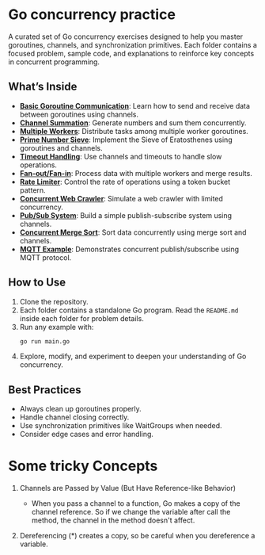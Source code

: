 # Go concurrency practice

A curated set of Go concurrency exercises designed to help you master goroutines, channels, and synchronization primitives. Each folder contains a focused problem, sample code, and explanations to reinforce key concepts in concurrent programming.

## What’s Inside

- [**Basic Goroutine Communication**](./Basic-Goroutine-Communication/README.md): Learn how to send and receive data between goroutines using channels.
- [**Channel Summation**](./Channel-Summation/README.md): Generate numbers and sum them concurrently.
- [**Multiple Workers**](./Multiple-Workers/README.md): Distribute tasks among multiple worker goroutines.
- [**Prime Number Sieve**](./Prime-Number-Sieve/README.md): Implement the Sieve of Eratosthenes using goroutines and channels.
- [**Timeout Handling**](./Timeout-Handling/README.md): Use channels and timeouts to handle slow operations.
- [**Fan-out/Fan-in**](./Fan-out-Fan-in/README.md): Process data with multiple workers and merge results.
- [**Rate Limiter**](./Rate-Limiter/README.md): Control the rate of operations using a token bucket pattern.
- [**Concurrent Web Crawler**](./Concurrent-Web-Crawler/README.md): Simulate a web crawler with limited concurrency.
- [**Pub/Sub System**](./Pub-Sub-System/README.md): Build a simple publish-subscribe system using channels.
- [**Concurrent Merge Sort**](./Concurrent-Merge-Sort/README.md): Sort data concurrently using merge sort and channels.
- [**MQTT Example**](./MQTT-Example/README.md): Demonstrates concurrent publish/subscribe using MQTT protocol.

## How to Use

1. Clone the repository.
2. Each folder contains a standalone Go program. Read the `README.md` inside each folder for problem details.
3. Run any example with:
   ```sh
   go run main.go
   ```
4. Explore, modify, and experiment to deepen your understanding of Go concurrency.


## Best Practices

- Always clean up goroutines properly.
- Handle channel closing correctly.
- Use synchronization primitives like WaitGroups when needed.
- Consider edge cases and error handling.

# Some tricky Concepts
1. Channels are Passed by Value (But Have Reference-like Behavior)
    * When you pass a channel to a function, Go makes a copy of the channel reference. So if we change the variable after call the method, the channel in the method doesn't affect.

2. Dereferencing (*) creates a copy, so be careful when you dereference a variable.
